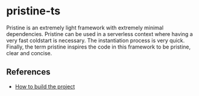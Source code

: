 # pristine-ts

Pristine is an extremely light framework with extremely minimal dependencies. Pristine can be used in a serverless context where having a very fast
coldstart is necessary. The instantiation process is very quick. Finally, the term pristine inspires the code in this framework to be pristine, clear and concise.




## References

* [How to build the project](../docs/build.md)